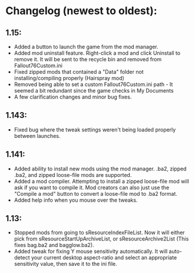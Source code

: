 # Changelog (newest to oldest):

  ## 1.15:
  -  Added a button to launch the game from the mod manager.
  -  Added mod uninstall feature. Right-click a mod and click Uninstall to remove it. It will be sent to the recycle bin and removed from Fallout76Custom.ini
  -  Fixed zipped mods that contained a "Data" folder not installing/compiling properly (Hairspray mod)
  -  Removed being able to set a custom Fallout76Custom.ini path - It seemed a bit redundant since the game checks in My Documents
  -  A few clarification changes and minor bug fixes.

  ## 1.143:
  -  Fixed bug where the tweak settings weren't being loaded properly between launches.

  ## 1.141:
  - Added ability to install new mods using the mod manager. .ba2, zipped .ba2, and zipped loose-file mods are supported.
  -  Added a mod compiler. Attempting to install a zipped loose-file mod will ask if you want to compile it. Mod creators can also just use the "Compile a mod" button to convert a loose-file mod to .ba2 format.
  -  Added help info when you mouse over the tweaks.

  ## 1.13:
  - Stopped mods from going to sResourceIndexFileList. Now it will either pick from sResourceStartUpArchiveList, or sResourceArchive2List (This fixes bag.ba2 and bagglow.ba2).
  - Added tweak for fixing Y mouse sensitivity automatically. It will auto-detect your current desktop aspect-ratio and select an appropriate sensitivity value, then save it to the ini file.
